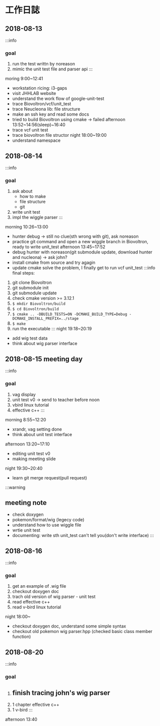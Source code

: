 工作日誌
===

## 2018-08-13
:::info
### goal
1. run the test writtn by noreason
2. mimic the unit test file and parser api
:::

moring 9:00~12:41
- workstation ricing: i3-gaps
- visit JHHLAB website
- understand the work flow of google-unit-test
- trace Biovoltron/vcf/unit_test
- trace Neucleona lib: file structure
- make an ssh key and read some docs
- tried to build Biovoltron using cmake -> failed
afternoon 13:52~14:56(sleep)~16:40
- trace vcf unit test
- trace biovoltron file structor
night 18:00~19:00
- understand namespace

## 2018-08-14
:::info
### goal
1. ask about 
    - how to make
    - file structure
    - git
2. write unit test
2. impl the wiggle parser
:::

morning 10:26~13:00
- hunter debug -> still no clue(sth wrong with git), ask noreason
- practice git command and open a new wiggle branch in Biovoltron, ready to write unit_test
afternoon 13:45~17:52
- debug hunter with noreason(git submodule update, download hunter and nucleona) -> ask john?
- install cmake from source and try agagin
- update cmake solve the problem, I finally get to run vcf unit_test
:::info
final steps:
1. git clone Biovoltron
2. git submodule init
3. git submodule update
4. check cmake version >= 3.12.1
5. `$ mkdir Biovoltron/build`
6. `$ cd Biovoltron/build`
7. `$ cmake .. -DBUILD_TESTS=ON -DCMAKE_BUILD_TYPE=Debug -DCMAKE_INSTALL_PREFIX=../stage`
8. `$ make`
9. run the executable
:::
night 19:18~20:19
- add wig test data
- think about wig parser interface

## 2018-08-15 meeting day
:::info
### goal
1. vag display
2. unit test v0 -> send to teacher before noon
3. vbird linux tutorial
4. effective c++
:::

morning 8:55~12:20
- xrandr, vag setting done
- think about unit test interface

afternoon 13:20~17:10
- editing unit test v0
- making meeting slide 

night 19:30~20:40
- learn git merge request(pull request)

:::warning
## meeting note
- check doxygen
- pokemon/format/wig (legecy code)
- understand how to use wiggle file
- wrtie unit test
- documenting: write sth unit_test can't tell you(don't write interface)
:::

## 2018-08-16
:::info
### goal
1. get an example of .wig file
2. checkout doxygen doc
3. trach old version of wig parser - unit test
4. read effective c++
5. read v-bird linux tutorial 

night 18:00~
- checkout doxygen doc, understand some simple syntax
- checkout old pokemon wig parser.hpp (checked basic class member function)

## 2018-08-20
:::info
### goal
1. finish tracing john's wig parser
    - 
2. 1 chapter effective c++
3. 1 v-bird
:::

afternoon 13:40

